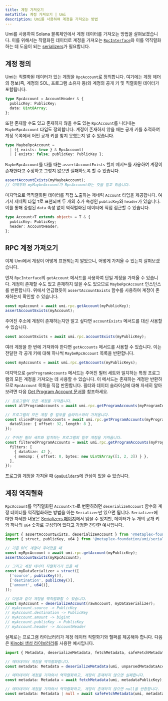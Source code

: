 ```yaml
---
title: 계정 가져오기
metaTitle: 계정 가져오기 | Umi
description: Umi를 사용하여 계정을 가져오는 방법
---
```


Umi를 사용하여 Solana 블록체인에서 계정 데이터를 가져오는 방법을 살펴보겠습니다. 이를 위해서는 직렬화된 데이터로 계정을 가져오는 [`RpcInterface`](https://umi.typedoc.metaplex.com/interfaces/umi.RpcInterface.html)와 이를 역직렬화하는 데 도움이 되는 [serializers](serializers)가 필요합니다.

## 계정 정의

Umi는 직렬화된 데이터가 있는 계정을 `RpcAccount`로 정의합니다. 여기에는 계정 헤더의 정보(즉, 계정의 SOL, 프로그램 소유자 등)와 계정의 공개 키 및 직렬화된 데이터가 포함됩니다.

```ts
type RpcAccount = AccountHeader & {
  publicKey: PublicKey;
  data: Uint8Array;
};
```

또한 존재할 수도 있고 존재하지 않을 수도 있는 `RpcAccount`를 나타내는 `MaybeRpcAccount` 타입도 정의합니다. 계정이 존재하지 않을 때는 공개 키를 추적하여 계정 목록에서 어떤 공개 키를 찾지 못했는지 알 수 있습니다.

```ts
type MaybeRpcAccount =
  | ({ exists: true } & RpcAccount)
  | { exists: false; publicKey: PublicKey };
```

`MaybeRpcAccount`를 다룰 때는 `assertAccountExists` 헬퍼 메서드를 사용하여 계정이 존재한다고 주장하고 그렇지 않으면 실패하도록 할 수 있습니다.

```ts
assertAccountExists(myMaybeAccount);
// 이제부터 myMaybeAccount가 RpcAccount라는 것을 알고 있습니다.
```

마지막으로 역직렬화된 데이터를 직접 노출하는 제네릭 `Account` 타입을 제공합니다. 여기서 제네릭 타입 `T`로 표현되며 두 개의 추가 속성인 `publicKey`와 `header`가 있습니다. 이를 통해 중첩된 `data` 속성 없이 역직렬화된 데이터에 직접 접근할 수 있습니다.

```ts
type Account<T extends object> = T & {
  publicKey: PublicKey;
  header: AccountHeader;
};
```

## RPC 계정 가져오기

이제 Umi에서 계정이 어떻게 표현되는지 알았으니, 어떻게 가져올 수 있는지 살펴보겠습니다.

먼저 `RpcInterface`의 `getAccount` 메서드를 사용하여 단일 계정을 가져올 수 있습니다. 계정이 존재할 수도 있고 존재하지 않을 수도 있으므로 `MaybeRpcAccount` 인스턴스를 반환합니다. 위에서 언급했듯이 `assertAccountExists` 함수를 사용하여 계정이 존재하는지 확인할 수 있습니다.

```ts
const myAccount = await umi.rpc.getAccount(myPublicKey);
assertAccountExists(myAccount);
```

주어진 주소에 계정이 존재하는지만 알고 싶다면 `accountExists` 메서드를 대신 사용할 수 있습니다.

```ts
const accountExists = await umi.rpc.accountExists(myPublicKey);
```

여러 계정을 한 번에 가져와야 한다면 `getAccounts` 메서드를 사용할 수 있습니다. 이는 전달한 각 공개 키에 대해 하나씩 `MaybeRpcAccount` 목록을 반환합니다.

```ts
const myAccounts = await umi.rpc.getAccounts(myPublicKeys);
```

마지막으로 `getProgramAccounts` 메서드는 주어진 필터 세트와 일치하는 특정 프로그램의 모든 계정을 가져오는 데 사용할 수 있습니다. 이 메서드는 존재하는 계정만 반환하므로 `RpcAccount` 목록을 직접 반환합니다. 필터와 데이터 슬라이싱에 대해 자세히 알아보려면 다음 [Get Program Account 문서](https://solanacookbook.com/guides/get-program-accounts.html)를 참조하세요.

```ts
// 프로그램의 모든 계정을 가져옵니다.
const allProgramAccounts = await umi.rpc.getProgramAccounts(myProgramId);

// 프로그램의 모든 계정 중 일부를 슬라이스하여 가져옵니다.
const slicedProgramAccounts = await umi.rpc.getProgramAccounts(myProgramId, {
  dataSlice: { offset: 32, length: 8 },
});

// 주어진 필터 세트와 일치하는 프로그램의 일부 계정을 가져옵니다.
const filteredProgramAccounts = await umi.rpc.getProgramAccounts(myProgramId, {
  filters: [
    { dataSize: 42 },
    { memcmp: { offset: 0, bytes: new Uint8Array([1, 2, 3]) } },
  ],
});
```

프로그램 계정을 가져올 때 [`GpaBuilder`s](helpers#gpabuilders)에 관심이 있을 수 있습니다.

## 계정 역직렬화

`RpcAccount`를 역직렬화된 `Account<T>`로 변환하려면 `deserializeAccount` 함수와 계정 데이터를 역직렬화하는 방법을 아는 `Serializer`만 있으면 됩니다. `Serializer`에 대한 자세한 내용은 [Serializers 페이지](serializers)에서 읽을 수 있지만, 데이터가 두 개의 공개 키와 하나의 `u64` 숫자로 구성되어 있다고 가정한 간단한 예시입니다.

```ts
import { assertAccountExists, deserializeAccount } from '@metaplex-foundation/umi';
import { struct, publicKey, u64 } from '@metaplex-foundation/umi/serializers';

// 기존 RPC 계정이 주어졌을 때
const myRpcAccount = await umi.rpc.getAccount(myPublicKey);
assertAccountExists(myRpcAccount);

// 그리고 계정 데이터 직렬화기가 있을 때
const myDataSerializer = struct([
  ['source', publicKey()],
  ['destination', publicKey()],
  ['amount', u64()],
]);

// 다음과 같이 계정을 역직렬화할 수 있습니다.
const myAccount = deserializeAccount(rawAccount, myDataSerializer);
// myAccount.source -> PublicKey
// myAccount.destination -> PublicKey
// myAccount.amount -> bigint
// myAccount.publicKey -> PublicKey
// myAccount.header -> AccountHeader
```

실제로는 프로그램 라이브러리가 계정 데이터 직렬화기와 헬퍼를 제공해야 합니다. 다음은 [Kinobi 생성 라이브러리](kinobi)를 사용한 예시입니다.

```ts
import { Metadata, deserializeMetadata, fetchMetadata, safeFetchMetadata } from '@metaplex-foundation/mpl-token-metadata';

// 메타데이터 계정을 역직렬화합니다.
const metadata: Metadata = deserializeMetadata(umi, unparsedMetadataAccount);

// 메타데이터 계정을 가져와서 역직렬화하고, 계정이 존재하지 않으면 실패합니다.
const metadata: Metadata = await fetchMetadata(umi, metadataPublicKey);

// 메타데이터 계정을 가져와서 역직렬화하고, 계정이 존재하지 않으면 null을 반환합니다.
const metadata: Metadata | null = await safeFetchMetadata(umi, metadataPublicKey);
```